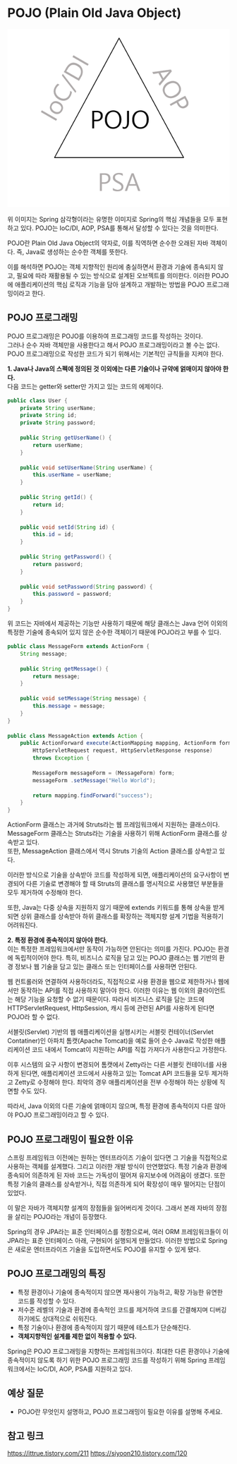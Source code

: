 # POJO (Plain Old Java Object)

![annotation](img/pojo1.png)

위 이미지는 Spring 삼각형이라는 유명한 이미지로 Spring의 핵심 개념들을 모두 표현하고 있다.
POJO는 IoC/DI, AOP, PSA를 통해서 달성할 수 있다는 것을 의미한다.

POJO란 Plain Old Java Object의 약자로, 이를 직역하면 순수한 오래된 자바 객체이다.
즉, Java로 생성하는 순수한 객체를 뜻한다.

이를 해석하면 POJO는 객체 지향적인 원리에 충실하면서 환경과 기술에 종속되지 않고, 필요에 따라 재활용될 수 있는 방식으로 설계된 오브젝트를 의미한다.
이러한 POJO에 애플리케이션의 핵심 로직과 기능을 담아 설계하고 개발하는 방법을 POJO 프로그래밍이라고 한다.

## POJO 프로그래밍

POJO 프로그래밍은 POJO를 이용하여 프로그래밍 코드를 작성하는 것이다.  
그러나 순수 자바 객체만을 사용한다고 해서 POJO 프로그래밍이라고 볼 수는 없다.  
POJO 프로그래밍으로 작성한 코드가 되기 위해서는 기본적인 규칙들을 지켜야 한다.

**1. Java나 Java의 스펙에 정의된 것 이외에는 다른 기술이나 규약에 얽매이지 않아야 한다.**  
다음 코드는 getter와 setter만 가지고 있는 코드의 에제이다.

```java
public class User {
    private String userName;
    private String id;
    private String password;

    public String getUserName() {
        return userName;
    }

    public void setUserName(String userName) {
        this.userName = userName;
    }

    public String getId() {
        return id;
    }

    public void setId(String id) {
        this.id = id;
    }

    public String getPassword() {
        return password;
    }

    public void setPassword(String password) {
        this.password = password;
    }
}
```

위 코드는 자바에서 제공하는 기능만 사용하기 때문에 해당 클래스는 Java 언어 이외의 특정한 기술에 종속되어 있지 않은 순수한 객체이기 때문에 POJO라고 부를 수 있다.

```java
public class MessageForm extends ActionForm {
    String message;

    public String getMessage() {
        return message;
    }

    public void setMessage(String message) {
        this.message = message;
    }
}

public class MessageAction extends Action {
    public ActionForward execute(ActionMapping mapping, ActionForm form,
        HttpServletRequest request, HttpServletResponse response)
        throws Exception {

        MessageForm messageForm = (MessageForm) form;
        messageForm .setMessage("Hello World");

        return mapping.findForward("success");
    }
}
```

ActionForm 클래스는 과거에 Struts라는 웹 프레임워크에서 지원하는 클래스이다.  
MessageForm 클래스는 Struts라는 기술을 사용하기 위해 ActionForm 클래스를 상속받고 있다.  
또한, MessageAction 클래스에서 역시 Struts 기술의 Action 클래스를 상속받고 있다.

이러한 방식으로 기술을 상속받아 코드를 작성하게 되면, 애플리케이션의 요구사항이 변경되어 다른 기술로 변경해야 할 때 Struts의 클래스를 명시적으로 사용했던 부분들을 모두 제거하여 수정해야 한다.

또한, Java는 다중 상속을 지원하지 않기 때문에 extends 키워드를 통해 상속을 받게 되면 상위 클래스를 상속받아 하위 클래스를 확장하는 객체지향 설계 기법을 적용하기 어려워진다.

**2. 특정 환경에 종속적이지 않아야 한다.**  
이는 특정한 프레임워크에서만 동작이 가능하면 안된다는 의미를 가진다. POJO는 환경에 독립적이어야 한다. 특히, 비즈니스 로직을 담고 있는 POJO 클래스는 웹 기반의 환경 정보나 웹 기술을 담고 있는 클래스 또는 인터페이스를 사용하면 안된다.

웹 컨트롤러와 연결하여 사용하더라도, 직접적으로 사용 환경을 웹으로 제한하거나 웹에서만 동작하는 API를 직접 사용하지 말아야 한다. 이러한 이유는 웹 이외의 클라이언트는 해당 기능을 요청할 수 없기 때문이다.
따라서 비즈니스 로직을 담는 코드에 HTTPServletRequest, HttpSession, 캐시 등에 관련된 API를 사용하게 된다면 POJO라 할 수 없다.

서블릿(Servlet) 기반의 웹 애플리케이션을 실행시키는 서블릿 컨테이너(Servlet Contatiner)인 아파치 톰캣(Apache Tomcat)을 예로 들어
순수 Java로 작성한 애플리케이션 코드 내에서 Tomcat이 지원하는 API를 직접 가져다가 사용한다고 가정한다.

이후 시스템의 요구 사항이 변경되어 톰캣에서 Zetty라는 다른 서블릿 컨테이너를 사용하게 된다면,
애플리케이션 코드에서 사용하고 있는 Tomcat API 코드들을 모두 제거하고 Zetty로 수정해야 한다.
최악의 경우 애플리케이션을 전부 수정해야 하는 상황에 직면할 수도 있다.

따라서, Java 이외의 다른 기술에 얽매이지 않으며, 특정 환경에 종속적이지 다른 않아야 POJO 프로그래밍이라고 할 수 있다.

## POJO 프로그래밍이 필요한 이유

스프링 프레임워크 이전에는 원하는 엔터프라이즈 기술이 있다면 그 기술을 직접적으로 사용하는 객체를 설계했다. 그리고 이러한 개발 방식이 만연했었다. 특정 기술과 환경에 종속되어 의존하게 된 자바 코드는 가독성이 떨어져 유지보수에 어려움이 생겼다. 또한 특정 기술의 클래스를 상속받거나, 직접 의존하게 되어 확장성이 매우 떨어지는 단점이 있었다.

이 말은 자바가 객체지향 설계의 장점들을 잃어버리게 것이다. 그래서 본래 자바의 장점을 살리는 POJO라는 개념이 등장했다.

Spring의 경우 JPA라는 표준 인터페이스를 정함으로써, 여러 ORM 프레임워크들이 이 JPA라는 표준 인터페이스 아래, 구현되어 실행되게 만들었다. 이러한 방법으로 Spring은 새로운 엔터프라이즈 기술을 도입하면서도 POJO를 유지할 수 있게 됐다.

## POJO 프로그래밍의 특징

- 특정 환경이나 기술에 종속적이지 않으면 재사용이 가능하고, 확장 가능한 유연한 코드를 작성할 수 있다.
- 저수준 레벨의 기술과 환경에 종속적인 코드를 제거하여 코드를 간결해지며 디버깅하기에도 상대적으로 쉬워진다.
- 특정 기술이나 환경에 종속적이지 않기 때문에 테스트가 단순해진다.
- **객체지향적인 설계를 제한 없이 적용할 수 있다.**

Spring은 POJO 프로그래밍을 지향하는 프레임워크이다.
최대한 다른 환경이나 기술에 종속적이지 않도록 하기 위한 POJO 프로그래밍 코드를 작성하기 위해 Spring 프레임워크에서는 IoC/DI, AOP, PSA를 지원하고 있다.

## 예상 질문

- POJO란 무엇인지 설명하고, POJO 프로그래밍이 필요한 이유를 설명해 주세요.

## 참고 링크

https://ittrue.tistory.com/211
https://siyoon210.tistory.com/120
